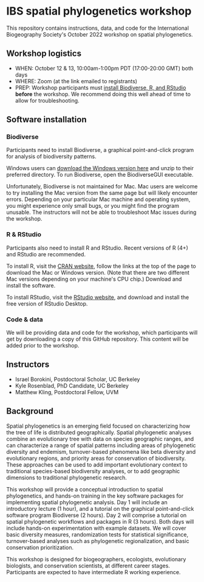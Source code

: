 # IBS spatial phylogenetics workshop

This repository contains instructions, data, and code for the International Biogeography Society's October 2022 workshop on spatial phylogenetics.


## Workshop logistics 

- WHEN: October 12 & 13, 10:00am-1:00pm PDT (17:00-20:00 GMT) both days
- WHERE: Zoom (at the link emailed to registrants)
- PREP: Workshop participants must [install Biodiverse, R, and RStudio](https://github.com/matthewkling/ibs-spatial-phylogenetics-2022/edit/main/README.md#software-installation) **before** the workshop. We recommend doing this well ahead of time to allow for troubleshooting. 


## Software installation

### Biodiverse

Participants need to install Biodiverse, a graphical point-and-click program for analysis of biodiversity patterns.

Windows users can [download the Windows version here](https://github.com/shawnlaffan/biodiverse/wiki/Downloads) and unzip to their preferred directory. To run Biodiverse, open the BiodiverseGUI executable.

Unfortunately, Biodiverse is not maintained for Mac. Mac users are welcome to try installing the Mac version from the same page but will likely encounter errors. Depending on your particular Mac machine and operating system, you might experience only small bugs, or you might find the program unusable. The instructors will not be able to troubleshoot Mac issues during the workshop.


### R & RStudio

Participants also need to install R and RStudio. Recent versions of R (4+) and RStudio are recommended.

To install R, visit the [CRAN website](https://cran.r-project.org/), follow the links at the top of the page to download the Mac or Windows version. (Note that there are two different Mac versions depending on your machine's CPU chip.) Download and install the software. 

To install RStudio, visit the [RStudio website](https://www.rstudio.com/products/rstudio/download/#download), and download and install the free version of RStudio Desktop. 


### Code & data

We will be providing data and code for the workshop, which participants will get by downloading a copy of this GitHub repository. This content will be added prior to the workshop.


## Instructors

- Israel Borokini, Postdoctoral Scholar, UC Berkeley
- Kyle Rosenblad, PhD Candidate, UC Berkeley
- Matthew Kling, Postdoctoral Fellow, UVM


## Background

Spatial phylogenetics is an emerging field focused on characterizing how the tree of life is distributed geographically. Spatial phylogenetic analyses combine an evolutionary tree with data on species geographic ranges, and can characterize a range of spatial patterns including areas of phylogenetic diversity and endemism, turnover-based phenomena like beta diversity and evolutionary regions, and priority areas for conservation of biodiversity. These approaches can be used to add important evolutionary context to traditional species-based biodiversity analyses, or to add geographic dimensions to traditional phylogenetic research.

This workshop will provide a conceptual introduction to spatial phylogenetics, and hands-on training in the key software packages for implementing spatial phylogenetic analysis. Day 1 will include an introductory lecture (1 hour), and a tutorial on the graphical point-and-click software program Biodiverse (2 hours). Day 2 will comprise a tutorial on spatial phylogenetic workflows and packages in R (3 hours). Both days will include hands-on experimentation with example datasets. We will cover basic diversity measures, randomization tests for statistical significance, turnover-based analyses such as phylogenetic regionalization, and basic conservation prioritization.

This workshop is designed for biogeographers, ecologists, evolutionary biologists, and conservation scientists, at different career stages. Participants are expected to have intermediate R working experience.
